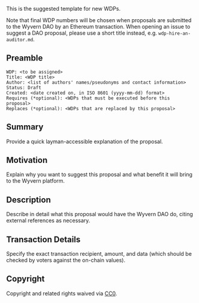 This is the suggested template for new WDPs.

Note that final WDP numbers will be chosen when proposals are submitted to the Wyvern DAO by an Ethereum transaction. When opening an issue to suggest a DAO proposal, please use a short title instead, e.g. `wdp-hire-an-auditor.md`.

## Preamble

    WDP: <to be assigned>
    Title: <WDP title>
    Author: <list of authors' names/pseudonyms and contact information>
    Status: Draft
    Created: <date created on, in ISO 8601 (yyyy-mm-dd) format>
    Requires (*optional): <WDPs that must be executed before this proposal>
    Replaces (*optional): <WDPs that are replaced by this proposal>

## Summary

Provide a quick layman-accessible explanation of the proposal.

## Motivation

Explain why you want to suggest this proposal and what benefit it will bring to the Wyvern platform.

## Description

Describe in detail what this proposal would have the Wyvern DAO do, citing external references as necessary.

## Transaction Details

Specify the exact transaction recipient, amount, and data (which should be checked by voters against the on-chain values).

## Copyright

Copyright and related rights waived via [CC0](https://creativecommons.org/publicdomain/zero/1.0/).
